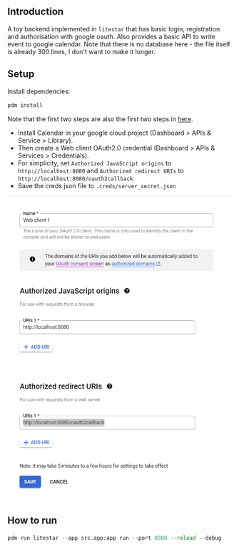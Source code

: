## Introduction

A toy backend implemented in `litestar` that has basic login, registration and authorisation with google oauth. Also provides a basic API to write event to google calendar. Note that there is no database here - the file itself is already 300 lines, I don't want to make it longer.

## Setup

Install dependencies:

```bash
pdm install
```
Note that the first two steps are also the first two steps in [here](https://developers.google.com/identity/protocols/oauth2).
- Install Calendar in your google cloud project (Dashboard > APIs & Service > Library).
- Then create a Web client OAuth2.0 credential (Dashboard > APIs & Services > Credentials).
- For simplicity, set `Authorized JavaScript origins` to `http://localhost:8080` and `Authorized redirect URIs` to `http://localhost:8080/oauth2callback`.
- Save the creds json file to `.creds/server_secret.json`

![OAuth Screen](doc/OAuthScreen.png)

## How to run

```python
pdm run litestar --app src.app:app run --port 8080 --reload --debug
```
